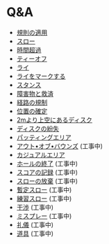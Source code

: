 # Q&A

* [規則の適用](qa-app)
* [スロー](qa-thr)
* [時間超過](qa-tim)
* [ティーオフ](qa-tee)
* [ライ](qa-lie)
* [ライをマークする](qa-mar)
* [スタンス](qa-sta)
* [障害物と救済](qa-obs)
* [経路の規制](qa-man)
* [位置の確定](qa-pos)
* [2mより上空にあるディスク](qa-2m)
* [ディスクの紛失](qa-los)
* [パッティングエリア](qa-put)
* [アウト•オブ•バウンズ](qa-ob) (工事中)
* [カジュアルエリア](qa-cas)
* [ホールの終了](qa-com) (工事中)
* [スコアの記録](qa-sco) (工事中)
* [スローの放棄](qa-aba) (工事中)
* [暫定スロー](qa-pro) (工事中)
* [練習スロー](qa-pra) (工事中)
* [干渉](qa-int) (工事中)
* [ミスプレー](qa-mis) (工事中)
* [礼儀](qa-cou) (工事中)
* [道具](qa-equ) (工事中)
